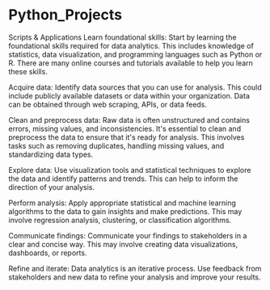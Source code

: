 # Python_Projects
Scripts &amp; Applications 
Learn foundational skills: Start by learning the foundational skills required for data analytics. This includes knowledge of statistics, data visualization, and programming languages such as Python or R. There are many online courses and tutorials available to help you learn these skills.

Acquire data: Identify data sources that you can use for analysis. This could include publicly available datasets or data within your organization. Data can be obtained through web scraping, APIs, or data feeds.

Clean and preprocess data: Raw data is often unstructured and contains errors, missing values, and inconsistencies. It's essential to clean and preprocess the data to ensure that it's ready for analysis. This involves tasks such as removing duplicates, handling missing values, and standardizing data types.

Explore data: Use visualization tools and statistical techniques to explore the data and identify patterns and trends. This can help to inform the direction of your analysis.

Perform analysis: Apply appropriate statistical and machine learning algorithms to the data to gain insights and make predictions. This may involve regression analysis, clustering, or classification algorithms.

Communicate findings: Communicate your findings to stakeholders in a clear and concise way. This may involve creating data visualizations, dashboards, or reports.

Refine and iterate: Data analytics is an iterative process. Use feedback from stakeholders and new data to refine your analysis and improve your results.
